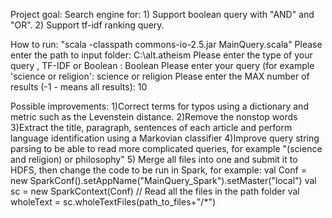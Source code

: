 Project goal:
	Search engine for:
	1) Support boolean query with "AND" and "OR".
	2) Support tf-idf ranking query.

How to run:
"scala -classpath commons-io-2.5.jar MainQuery.scala"
Please enter the path to input folder: C:\alt.atheism
Please enter the type of your query , TF-IDF or Boolean : Boolean
Please enter your query (for example 'science or religion': science or religion
Please enter the MAX number of results (-1  - means all results): 10

Possible improvements:
1)Correct terms for typos using a dictionary and metric such as the  Levenstein distance.
2)Remove the nonstop words
3)Extract the title, paragraph, sentences of each article and perform language identification using a  Markovian classifier
4)Improve query string parsing  to be able to read more complicated queries, for example "(science and religion) or philosophy"
5) Merge all files into one and submit it to HDFS, then change the code to be run in Spark, for example:
	val Conf = new SparkConf().setAppName("MainQuery_Spark").setMaster("local")
    val sc = new SparkContext(Conf)
	//      Read all the files in the path folder
     val wholeText = sc.wholeTextFiles(path_to_files+"/*")


